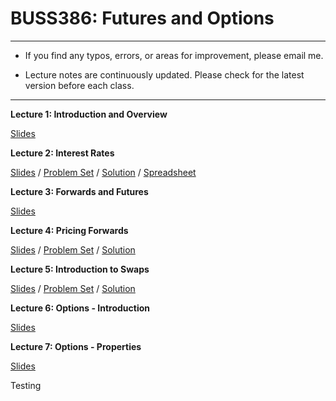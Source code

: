 # BUSS386: Futures and Options

---

- If you find any typos, errors, or areas for improvement, please email me.

- Lecture notes are continuously updated. Please check for the latest version before each class.

---


**Lecture 1: Introduction and Overview**

[Slides](https://github.com/chung-jiwoong/BUSS386-Slides/blob/main/notes/01_Introduction/B386_Lec01_Introduction.pdf)
    
    

**Lecture 2: Interest Rates**

[Slides](https://github.com/chung-jiwoong/BUSS386-Slides/blob/main/notes/02_Interest_Rate/B386_Lec02_Interest_Rate.pdf) / 
[Problem Set](https://chung-jiwoong.github.io/BUSS386-Slides/notes/02_Interest_Rate/B386_Lec02_Interest_Rate_PS.pdf) / 
[Solution](https://raw.githack.com/chung-jiwoong/BUSS386-Slides/refs/heads/main/notes/02_Interest_Rate/B386_Lec02_Interest_Rate_Sln.pdf) / 
[Spreadsheet](https://github.com/chung-jiwoong/BUSS386-Slides/blob/main/notes/02_Interest_Rate/B386_Lec02_Interest_Rate.xlsx)


**Lecture 3: Forwards and Futures**

[Slides](https://github.com/chung-jiwoong/BUSS386-Slides/blob/main/notes/03_forwards_futures/B386_Lec03_Forwards_Futures.pdf) 


**Lecture 4: Pricing Forwards**  

[Slides](https://github.com/chung-jiwoong/BUSS386-Slides/blob/main/notes/04_pricing_forwards/B386_Lec04_Pricing_forward.pdf) / 
[Problem Set](https://github.com/chung-jiwoong/BUSS386-Slides/blob/main/notes/04_pricing_forwards/B386_Lec04_Pricing_forward_PS.pdf) / 
[Solution](https://github.com/chung-jiwoong/BUSS386-Slides/blob/main/notes/04_pricing_forwards/B386_Lec04_Pricing_forward_Sln.pdf)


**Lecture 5: Introduction to Swaps** 

[Slides](https://github.com/chung-jiwoong/BUSS386-Slides/blob/main/notes/05_swaps/B386_Lec05_Swaps.pdf) / 
[Problem Set](https://github.com/chung-jiwoong/BUSS386-Slides/blob/main/notes/05_swaps/B386_Lec05_Swaps_PS.pdf) / 
[Solution](https://github.com/chung-jiwoong/BUSS386-Slides/blob/main/notes/05_swaps/B386_Lec05_Swaps_Sln.pdf) 



**Lecture 6: Options - Introduction** 

[Slides](https://chung-jiwoong.github.com/BUSS386-Slides/notes/06_options/B386_Lec06_Options_Intro.pdf) 


**Lecture 7: Options - Properties** 

[Slides](https://chung-jiwoong.github.com/BUSS386-Slides/notes/06_options/B386_Lec07_Options_Properties.pdf) 


Testing

<!--

(not updated yet)


[Note 2: PDF](https://github.com/chung-jiwoong/BUSS386-Slides/blob/main/chapter_options/chapter_options2.pdf) / 
[Note 3: PDF](https://github.com/chung-jiwoong/BUSS386-Slides/blob/main/chapter_options/chapter_options3.pdf)  / 
[Problem Set](https://chung-jiwoong.github.io/BUSS386-Slides/chapter_options/problem_options.pdf) / 
[Solution](https://chung-jiwoong.github.io/BUSS386-Slides/chapter_options/solution_options.pdf)


**Lecture 7: Binomial Trees**

[Slides](https://github.com/chung-jiwoong/BUSS386-Slides/blob/main/chapter_binomial/chapter_binomial.pdf) / 
[Problem Set](https://chung-jiwoong.github.io/BUSS386-Slides/chapter_binomial/problem_binomial.pdf) / 
[Solution](https://chung-jiwoong.github.io/BUSS386-Slides/chapter_binomial/solution_binomial.pdf)


**Lecture 8: Black-Scholes-Merton Model**

[Slides](https://github.com/chung-jiwoong/BUSS386-Slides/blob/main/chapter_bsm/chapter_bsm.pdf) / 
[Problem Set](https://chung-jiwoong.github.io/BUSS386-Slides/chapter_bsm/problem_bsm.pdf) / 
[Solution](https://chung-jiwoong.github.io/BUSS386-Slides/chapter_bsm/solution_bsm.pdf)


**Lecture 9: Option Greeks**

[Slides](https://github.com/chung-jiwoong/BUSS386-Slides/blob/main/chapter_greeks/chapter_greeks.pdf) / 



**Lecture 10: Implied Volatility**

[Slides](https://github.com/chung-jiwoong/BUSS386-Slides/blob/main/chapter_volatility/chapter_volatility.pdf) / 
[Problem Set 1](https://chung-jiwoong.github.io/BUSS386-Slides/chapter_volatility/problem_volatility1.pdf) / 
[Problem Set 2](https://chung-jiwoong.github.io/BUSS386-Slides/chapter_volatility/problem_volatility2.pdf) / 
[Solution 1](https://chung-jiwoong.github.io/BUSS386-Slides/chapter_volatility/solution_volatility1.pdf) / 
[Solution 2](https://chung-jiwoong.github.io/BUSS386-Slides/chapter_volatility/solution_volatility2.pdf)



**Lecture 11: Exotic Options**

[Slides](https://github.com/chung-jiwoong/BUSS386-Slides/blob/main/chapter_exotics/chapter_exotics.pdf) / 
[Spreadsheet](https://github.com/chung-jiwoong/BUSS386-Slides/blob/main/chapter_exotics/MC_Simulation.xlsx)

-->